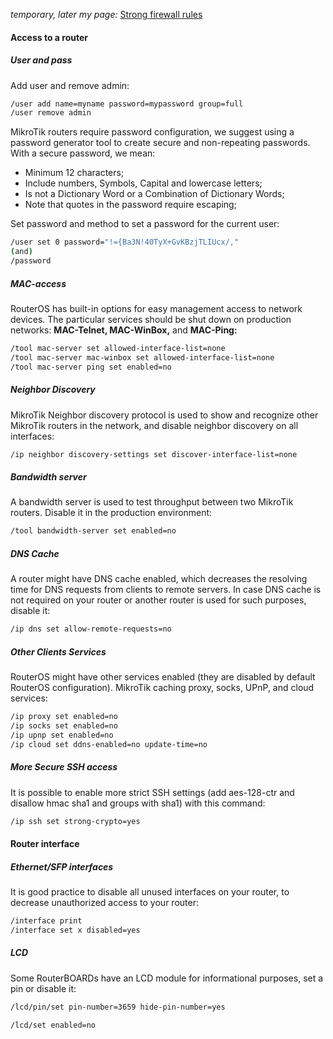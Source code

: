 *temporary, later my page:*
[Strong firewall rules](https://help.mikrotik.com/docs/spaces/ROS/pages/48660574/Filter)

#### Access to a router
#####  User and pass
Add user and remove admin:
```bash
/user add name=myname password=mypassword group=full
/user remove admin
```

MikroTik routers require password configuration, we suggest using a password generator tool to create secure and non-repeating passwords. With a secure password, we mean:

- Minimum 12 characters;
- Include numbers, Symbols, Capital and lowercase letters;
- Is not a Dictionary Word or a Combination of Dictionary Words;
- Note that quotes in the password require escaping;

Set password and method to set a password for the current user:
```bash
/user set 0 password="!={Ba3N!40TуX+GvKBzjTLIUcx/,"
(and)
/password
```

#####  MAC-access
RouterOS has built-in options for easy management access to network devices. The particular services should be shut down on production networks: **MAC-Telnet, MAC-WinBox,** and **MAC-Ping:**
```bash
/tool mac-server set allowed-interface-list=none
/tool mac-server mac-winbox set allowed-interface-list=none
/tool mac-server ping set enabled=no
```

#####  Neighbor Discovery
MikroTik Neighbor discovery protocol is used to show and recognize other MikroTik routers in the network, and disable neighbor discovery on all interfaces:
```bash
/ip neighbor discovery-settings set discover-interface-list=none
```

#####  Bandwidth server
A bandwidth server is used to test throughput between two MikroTik routers. Disable it in the production environment:
```bash
/tool bandwidth-server set enabled=no
```

#####  DNS Cache
A router might have DNS cache enabled, which decreases the resolving time for DNS requests from clients to remote servers. In case DNS cache is not required on your router or another router is used for such purposes, disable it:
```bash
/ip dns set allow-remote-requests=no
```

##### Other Clients Services
RouterOS might have other services enabled (they are disabled by default RouterOS configuration). MikroTik caching proxy, socks, UPnP, and cloud services:
```bash
/ip proxy set enabled=no
/ip socks set enabled=no
/ip upnp set enabled=no
/ip cloud set ddns-enabled=no update-time=no
```

#####  More Secure SSH access
It is possible to enable more strict SSH settings (add aes-128-ctr and disallow hmac sha1 and groups with sha1) with this command:
```bash
/ip ssh set strong-crypto=yes
```

#### Router interface
#####  Ethernet/SFP interfaces
It is good practice to disable all unused interfaces on your router, to decrease unauthorized access to your router:
```bash
/interface print
/interface set x disabled=yes
```

#####  LCD
Some RouterBOARDs have an LCD module for informational purposes, set a pin or disable it:
```bash
/lcd/pin/set pin-number=3659 hide-pin-number=yes

/lcd/set enabled=no
```


